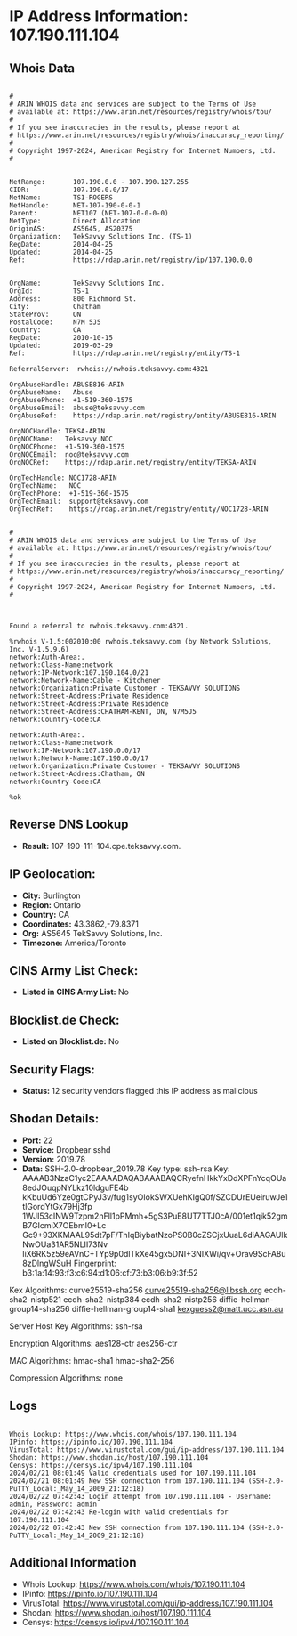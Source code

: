# IP Address Information: 107.190.111.104

## Whois Data
```

#
# ARIN WHOIS data and services are subject to the Terms of Use
# available at: https://www.arin.net/resources/registry/whois/tou/
#
# If you see inaccuracies in the results, please report at
# https://www.arin.net/resources/registry/whois/inaccuracy_reporting/
#
# Copyright 1997-2024, American Registry for Internet Numbers, Ltd.
#


NetRange:       107.190.0.0 - 107.190.127.255
CIDR:           107.190.0.0/17
NetName:        TS1-ROGERS
NetHandle:      NET-107-190-0-0-1
Parent:         NET107 (NET-107-0-0-0-0)
NetType:        Direct Allocation
OriginAS:       AS5645, AS20375
Organization:   TekSavvy Solutions Inc. (TS-1)
RegDate:        2014-04-25
Updated:        2014-04-25
Ref:            https://rdap.arin.net/registry/ip/107.190.0.0


OrgName:        TekSavvy Solutions Inc.
OrgId:          TS-1
Address:        800 Richmond St.
City:           Chatham
StateProv:      ON
PostalCode:     N7M 5J5
Country:        CA
RegDate:        2010-10-15
Updated:        2019-03-29
Ref:            https://rdap.arin.net/registry/entity/TS-1

ReferralServer:  rwhois://rwhois.teksavvy.com:4321

OrgAbuseHandle: ABUSE816-ARIN
OrgAbuseName:   Abuse
OrgAbusePhone:  +1-519-360-1575 
OrgAbuseEmail:  abuse@teksavvy.com
OrgAbuseRef:    https://rdap.arin.net/registry/entity/ABUSE816-ARIN

OrgNOCHandle: TEKSA-ARIN
OrgNOCName:   Teksavvy NOC
OrgNOCPhone:  +1-519-360-1575 
OrgNOCEmail:  noc@teksavvy.com
OrgNOCRef:    https://rdap.arin.net/registry/entity/TEKSA-ARIN

OrgTechHandle: NOC1728-ARIN
OrgTechName:   NOC
OrgTechPhone:  +1-519-360-1575 
OrgTechEmail:  support@teksavvy.com
OrgTechRef:    https://rdap.arin.net/registry/entity/NOC1728-ARIN


#
# ARIN WHOIS data and services are subject to the Terms of Use
# available at: https://www.arin.net/resources/registry/whois/tou/
#
# If you see inaccuracies in the results, please report at
# https://www.arin.net/resources/registry/whois/inaccuracy_reporting/
#
# Copyright 1997-2024, American Registry for Internet Numbers, Ltd.
#



Found a referral to rwhois.teksavvy.com:4321.

%rwhois V-1.5:002010:00 rwhois.teksavvy.com (by Network Solutions, Inc. V-1.5.9.6)
network:Auth-Area:.
network:Class-Name:network
network:IP-Network:107.190.104.0/21
network:Network-Name:Cable - Kitchener
network:Organization:Private Customer - TEKSAVVY SOLUTIONS
network:Street-Address:Private Residence
network:Street-Address:Private Residence
network:Street-Address:CHATHAM-KENT, ON, N7M5J5
network:Country-Code:CA

network:Auth-Area:.
network:Class-Name:network
network:IP-Network:107.190.0.0/17
network:Network-Name:107.190.0.0/17
network:Organization:Private Customer - TEKSAVVY SOLUTIONS
network:Street-Address:Chatham, ON
network:Country-Code:CA

%ok

```
## Reverse DNS Lookup
- **Result:** 107-190-111-104.cpe.teksavvy.com.

## IP Geolocation:
- **City:** Burlington
- **Region:** Ontario
- **Country:** CA
- **Coordinates:** 43.3862,-79.8371
- **Org:** AS5645 TekSavvy Solutions, Inc.
- **Timezone:** America/Toronto

## CINS Army List Check:
- **Listed in CINS Army List:** 
No

## Blocklist.de Check:
- **Listed on Blocklist.de:** 
No

## Security Flags:
- **Status:** 12 security vendors flagged this IP address as malicious

## Shodan Details:
- **Port:** 22
- **Service:** Dropbear sshd
- **Version:** 2019.78
- **Data:** SSH-2.0-dropbear_2019.78
Key type: ssh-rsa
Key: AAAAB3NzaC1yc2EAAAADAQABAAABAQCRyefnHkkYxDdXPFnYcqOUa8edJOuqpNYLkz10ldguFE4b
kKbuUd6Yze0gtCPyJ3v/fug1syOIokSWXUehKIgQ0f/SZCDUrEUeiruwJe1tlGordYtGx79Hj3fp
1WJI53cINW9Tzpm2nFll1pPMmh+5gS3PuE8UT7TTJ0cA/001et1qik52gmB7GIcmiX7OEbmI0+Lc
Gc9+93XKMAAL95dt7pF/ThIqBiybatNzoPS0B0cZSCjxUuaL6diAAGAUlkNwOUa31AR5NLII73Nv
liX6RK5z59eAVnC+TYp9p0dlTkXe45gx5DNI+3NIXWi/qv+Orav9ScFA8u8zDlngWSuH
Fingerprint: b3:1a:14:93:f3:c6:94:d1:06:cf:73:b3:06:b9:3f:52

Kex Algorithms:
	curve25519-sha256
	curve25519-sha256@libssh.org
	ecdh-sha2-nistp521
	ecdh-sha2-nistp384
	ecdh-sha2-nistp256
	diffie-hellman-group14-sha256
	diffie-hellman-group14-sha1
	kexguess2@matt.ucc.asn.au

Server Host Key Algorithms:
	ssh-rsa

Encryption Algorithms:
	aes128-ctr
	aes256-ctr

MAC Algorithms:
	hmac-sha1
	hmac-sha2-256

Compression Algorithms:
	none


## Logs
```

Whois Lookup: https://www.whois.com/whois/107.190.111.104
IPinfo: https://ipinfo.io/107.190.111.104
VirusTotal: https://www.virustotal.com/gui/ip-address/107.190.111.104
Shodan: https://www.shodan.io/host/107.190.111.104
Censys: https://censys.io/ipv4/107.190.111.104
2024/02/21 08:01:49 Valid credentials used for 107.190.111.104
2024/02/21 08:01:49 New SSH connection from 107.190.111.104 (SSH-2.0-PuTTY_Local:_May_14_2009_21:12:18)
2024/02/22 07:42:43 Login attempt from 107.190.111.104 - Username: admin, Password: admin
2024/02/22 07:42:43 Re-login with valid credentials for 107.190.111.104
2024/02/22 07:42:43 New SSH connection from 107.190.111.104 (SSH-2.0-PuTTY_Local:_May_14_2009_21:12:18)

```
## Additional Information
- Whois Lookup: https://www.whois.com/whois/107.190.111.104
- IPinfo: https://ipinfo.io/107.190.111.104
- VirusTotal: https://www.virustotal.com/gui/ip-address/107.190.111.104
- Shodan: https://www.shodan.io/host/107.190.111.104
- Censys: https://censys.io/ipv4/107.190.111.104

